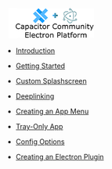 <!-- docs/_sidebar.md -->

&nbsp;&nbsp;![logo](./images/capElectronLogo.png)

- [Introduction](./)

- [Getting Started](./getting-started/index)

- [Custom Splashscreen](./custom-splashscreen/index)

- [Deeplinking](./deeplinking/index)

- [Creating an App Menu](./app-menu/index)

- [Tray-Only App](./tray-only/index)

- [Config Options](./config-options/index)

- [Creating an Electron Plugin](./create-plugin/index)
